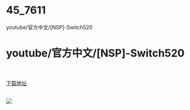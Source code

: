 # 45_7611
youtube/官方中文/[NSP]-Switch520
# youtube/官方中文/[NSP]-Switch520
 <br/></br>
[下载地址](https://www.switch520.cc/article/7611 "下载地址")
<br/></br>

<p><span><strong><img src="https://www.switch520.cc/muke_img/upload_art_editor_20201202-1_f11bc0007d17944bd3c81737a3c90e67.jpg"></strong></span></p>
<p></p>
<p></p>
